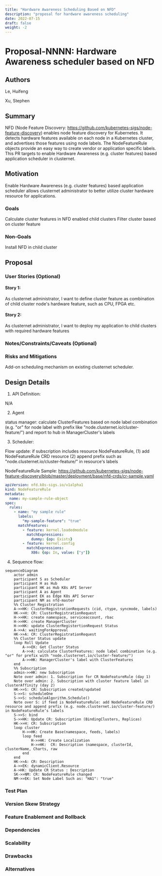 ```yaml
---
title: "Hardware Awareness Scheduling Based on NFD"
description: "proposal for hardware awareness scheduling"
date: 2022-07-15
draft: false
weight: -2
---
```


# Proposal-NNNN: Hardware Awareness scheduler based on NFD 

## Authors

Le, Huifeng

Xu, Stephen

## Summary

NFD (Node Feature Discovery: https://github.com/kubernetes-sigs/node-feature-discovery) enables node feature discovery for Kubernetes. It detects hardware features available on each node in a Kubernetes cluster, and advertises those features using node labels. The NodeFeatureRule objects provide an easy way to create vendor or application specific labels. This PR targets to enable Hardware Awareness (e.g. cluster features) based application scheduler in clusternet.

## Motivation

Enable Hardware Awareness (e.g. cluster features) based application scheduler allows clusternet administrator to better utilize cluster hardware resource for applications.

### Goals

Calculate cluster features in NFD enabled child clusters
Filter cluster based on cluster feature

### Non-Goals
Install NFD in child cluster

## Proposal

### User Stories (Optional)

#### Story 1: 
As clusternet administrator, I want to define cluster feature as combination of child cluster node's hardware feature, such as CPU, FPGA etc.

#### Story 2: 
As clusternet administrator, I want to deploy my application to child clusters with required hardware features

### Notes/Constraints/Caveats (Optional)

### Risks and Mitigations

Add-on scheduling mechanism on existing clusternet scheduler. 

## Design Details

1. API Definition:

N/A

2. Agent

status manager: calculate ClusterFeatures based on node label combination (e.g. "or" for node label with prefix like "node.clusternet.io/cluster-feature/") and report to hub in ManagerCluster's labels

3. Scheduler:

Flow update: 
  if subscription includes resource NodeFeatureRule, (1) add NodeFeatureRule CRD resource (2) append prefix such as "node.clusternet.io/cluster-feature/" in resource's labels

NodeFeatureRule Sample: https://github.com/kubernetes-sigs/node-feature-discovery/blob/master/deployment/base/nfd-crds/cr-sample.yaml

```yaml
apiVersion: nfd.k8s-sigs.io/v1alpha1
kind: NodeFeatureRule
metadata:
  name: my-sample-rule-object
spec:
  rules:
    - name: "my sample rule"
      labels:
        "my-sample-feature": "true"
      matchFeatures:
        - feature: kernel.loadedmodule
          matchExpressions:
            dummy: {op: Exists}
        - feature: kernel.config
          matchExpressions:
            X86: {op: In, value: ["y"]}
```

4. Sequence flow:

```mermaid
sequenceDiagram
    actor admin
    participant S as Scheduler
    participant H as Hub
    participant HK as Hub K8s API Server
    participant A as Agent
    participant EK as Edge K8s API Server
    participant NM as nfd-master
    %% Cluster Registration
    A->>HK: ClusterRegistrationRequests (cid, ctype, syncmode, labels)
    HK->>H: CR: ClusterRegistrationRequest
    H->>HK: create namespace, serviceaccount, rbac
    H->>HK: create ManagerCluster
    H->>HK: update ClusterRegistertionRequest Status
    A->>A: waitingForApproval
    HK->>A: CR: ClusterRegistrationRequest
    %% Cluster Status update
    loop Roll Update
        A->>EK: Get Cluster Status
        A->>A: calculate ClusterFeatures: node label combination (e.g. "or" for prefix with "node.clusternet.io/cluster-feature/")
        A->>HK: ManagerCluster's label with ClusterFeatures
    end
    %% Subscription
    admin->>HK: new Subscription
    Note over admin: 1. Subscription for CR NodeFeatureRule (day 1) 
    Note over admin: 2. Subscription with cluster feature label in clusterAffinity (day 2)
    HK->>S: CR: Subscription created/updated
    S->>S: scheduleOne
    S->>S: scheduleAlgorithm.Schedule()
    Note over S: if feed is NodeFeatureRule: add NodeFeatureRule CRD resource and append prefix (e.g. node.clusternet.io/cluster-feature/) in NodeFeatureRule’s labels
    S->>S: bind
    S->>HK: Update CR: Subscription (BindingClusters, Replicas)
    HK->>H: CR: Subscription
    loop cluster
        H->>HK: Create Base(namespace, feeds, labels)
        loop feed
            H->>HK: Create Localization
            H->>HK:  CR: Description (namespace, clusterId, clusterName, Charts, raw
        end
    end
    HK->>A: CR: Description
    A->>EK: dynamicClient.Resource
    A->HK: Update CR Status : Description
    SK->>NM: CR: NodeFeatureRule changed
    NM->>EK: Set Node Label Such as: "HA1": "true"

```

### Test Plan

### Version Skew Strategy

### Feature Enablement and Rollback

### Dependencies

### Scalability

### Drawbacks

### Alternatives
